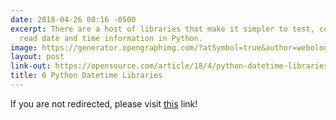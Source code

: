 ```yaml
---
date: 2018-04-26 08:16 -0500
excerpt: There are a host of libraries that make it simpler to test, convert, and
  read date and time information in Python.
image: https://generator.opengraphimg.com/?atSymbol=true&author=webology&authorSize=text-2xl&style=modern&tags=&title=6+Python+Datetime+Libraries
layout: post
link-out: https://opensource.com/article/18/4/python-datetime-libraries
title: 6 Python Datetime Libraries
---
```


<script type="text/javascript">
window.location.href = "{{ page.link-out }}";
</script>

If you are not redirected, please visit <a href="{{ post.link-out }}">this</a> link!